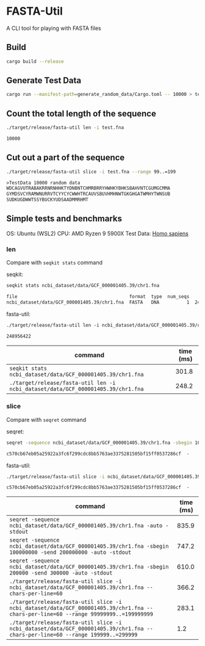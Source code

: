 # FASTA-Util

A CLI tool for playing with FASTA files

## Build

```sh
cargo build --release
```

## Generate Test Data

```sh
cargo run --manifest-path=generate_random_data/Cargo.toml -- 10000 > test.fna
```

## Count the total length of the sequence

```sh
./target/release/fasta-util len -i test.fna
```

```txt
10000
```

## Cut out a part of the sequence

```sh
./target/release/fasta-util slice -i test.fna --range 99..=199
```

```txt
>TestData 10000 random data
WDCAGVUTRABAKRRNRNHHKTYDNBNTCHMRBRRYHWHKYBHKSBAHVNTCGUMGCMMA
GYMDSVCYRAMWNURRVTCYYCYCWWHTRCAUVSBUVHMHNWTGKGHGATWMHYTWNSUB
SUDKUGDWWTSSYBUCKYUDSAADMMRHMT
```

## Simple tests and benchmarks

OS: Ubuntu (WSL2)
CPU: AMD Ryzen 9 5900X
Test Data: [Homo sapiens](https://www.ncbi.nlm.nih.gov/data-hub/taxonomy/9606/)

### len

Compare with `seqkit stats` command

seqkit:

```sh
seqkit stats ncbi_dataset/data/GCF_000001405.39/chr1.fna
```

```txt
file                                         format  type  num_seqs      sum_len      min_len      avg_len      max_len
ncbi_dataset/data/GCF_000001405.39/chr1.fna  FASTA   DNA          1  248,956,422  248,956,422  248,956,422  248,956,422
```

fasta-util:

```txt
./target/release/fasta-util len -i ncbi_dataset/data/GCF_000001405.39/chr1.fna
```

```txt
248956422
```

| command                                                                          | time (ms) |
| -------------------------------------------------------------------------------- | --------- |
| `seqkit stats ncbi_dataset/data/GCF_000001405.39/chr1.fna`                       | 301.8     |
| `./target/release/fasta-util len -i ncbi_dataset/data/GCF_000001405.39/chr1.fna` | 248.2     |

### slice

Compare with `seqret` command

seqret:

```sh
seqret -sequence ncbi_dataset/data/GCF_000001405.39/chr1.fna -sbegin 100000000 -send 200000000 -auto -stdout | sha256sum
```

```txt
c570cb67eb05a25922a3fc6f299cdc8bb5763ae3375281505bf15ff0537286cf  -
```

fasta-util:

```sh
./target/release/fasta-util slice -i ncbi_dataset/data/GCF_000001405.39/chr1.fna --chars-per-line=60 --range 99999999..=199999999 | sha256sum
```

```txt
c570cb67eb05a25922a3fc6f299cdc8bb5763ae3375281505bf15ff0537286cf  -
```

| command                                                                                                                             | time (ms) |
| ----------------------------------------------------------------------------------------------------------------------------------- | --------- |
| `seqret -sequence ncbi_dataset/data/GCF_000001405.39/chr1.fna -auto -stdout`                                                        | 835.9     |
| `seqret -sequence ncbi_dataset/data/GCF_000001405.39/chr1.fna -sbegin 100000000 -send 200000000 -auto -stdout`                      | 747.2     |
| `seqret -sequence ncbi_dataset/data/GCF_000001405.39/chr1.fna -sbegin 200000 -send 300000 -auto -stdout`                            | 610.0     |
| `./target/release/fasta-util slice -i ncbi_dataset/data/GCF_000001405.39/chr1.fna --chars-per-line=60`                              | 366.2     |
| `./target/release/fasta-util slice -i ncbi_dataset/data/GCF_000001405.39/chr1.fna --chars-per-line=60 --range 99999999..=199999999` | 283.1     |
| `./target/release/fasta-util slice -i ncbi_dataset/data/GCF_000001405.39/chr1.fna --chars-per-line=60 --range 199999..=299999`      | 1.2       |
